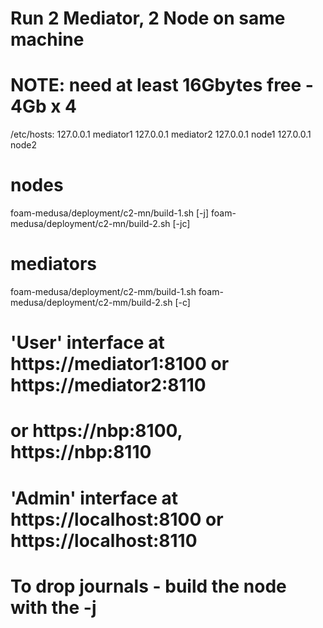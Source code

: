# Run 2 Mediator, 2 Node on same machine
# NOTE: need at least 16Gbytes free - 4Gb x 4

/etc/hosts:
127.0.0.1       mediator1
127.0.0.1       mediator2
127.0.0.1       node1
127.0.0.1       node2

# nodes
foam-medusa/deployment/c2-mn/build-1.sh [-j]
foam-medusa/deployment/c2-mn/build-2.sh [-jc]

# mediators
foam-medusa/deployment/c2-mm/build-1.sh
foam-medusa/deployment/c2-mm/build-2.sh [-c]

# 'User' interface at https://mediator1:8100 or https://mediator2:8110
#  or https://nbp:8100, https://nbp:8110
# 'Admin' interface at https://localhost:8100 or https://localhost:8110

# To drop journals - build the node with the -j
